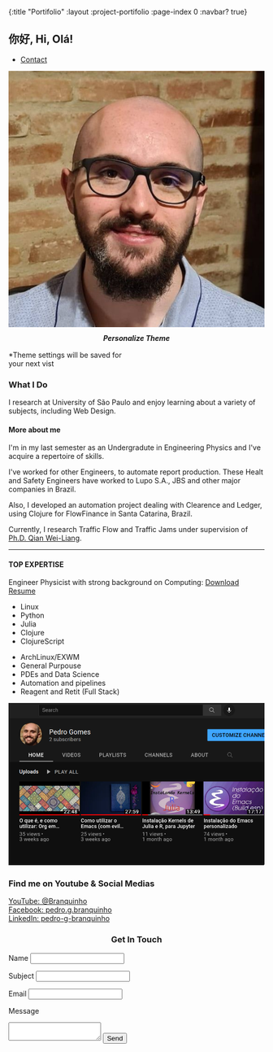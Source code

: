 {:title "Portifolio"
 :layout :project-portifolio
 :page-index 0
 :navbar? true}

<section class="s1">
<div class="main-container">
<div class="greeting-wrapper">
<h1>你好, Hi, Olá!</h1>
</div>


<div class="intro-wrapper">
<div class="nav-wrapper">

<!-- Link around dots-wrapper added after tutorial video -->
<a href="index.html">
<div class="dots-wrapper">
<div id="dot-1" class="browser-dot"></div>
<div id="dot-2" class="browser-dot"></div>
<div id="dot-3" class="browser-dot"></div>
</div>
</a>


<ul id="navigation">
<li><a href="index.html#contact">Contact</a></li>

</ul>
</div>

<div class="left-column">
<img id="profile_pic" src="../../img/portifolio/pedro.jpg">
<h5 style="text-align: center;line-height: 0;">Personalize Theme</h5>

<div id="theme-options-wrapper">
<div data-mode="light" id="light-mode" class="theme-dot"></div>
<div data-mode="yellow" id="yellow-mode" class="theme-dot"></div>
<div data-mode="green" id="green-mode" class="theme-dot"></div>
<div data-mode="purple" id="purple-mode" class="theme-dot"></div>
</div>

<p id="settings-note">*Theme settings will be saved for<br>your next vist</p>
</div>

<div class="right-column">

<div id="preview-shadow">
<div id="preview">
<div id="corner-tl" class="corner"></div>
<div id="corner-tr" class="corner"></div>
<h3>What I Do</h3>
<p>I research at University of São Paulo and enjoy learning about a variety of subjects, including Web Design.</p>
<div id="corner-br" class="corner"></div>
<div id="corner-bl" class="corner"></div>
</div>
</div>
</div>
</div>
</div>
</section>

<section class="s2">
<div class="main-container">

<div class="about-wrapper">
<div class="about-me">
<h4>More about me</h4>

<p>I'm in my last semester as an Undergradute in Engineering Physics and I've acquire a repertoire of skills.</p>

<p>I've worked for other Engineers, to automate report production. These Healt and Safety Engineers have worked to Lupo S.A., JBS and other major companies in Brazil. </p>

<p>Also, I developed an automation project dealing with Clearence and Ledger, using Clojure for FlowFinance in Santa Catarina, Brazil.</p>

<p> Currently, I research Traffic Flow and Traffic Jams under supervision of <a href=http://spherio.eel.usp.br/mediawiki/index.php/Wei-Liang_Qian"">Ph.D. Qian Wei-Liang</a>.

<hr>

<h4>TOP EXPERTISE</h4>

<p>Engineer Physicist with strong background on Computing: <a target="_blank" href="https://github.com/BuddhiLW/cv/blob/main/template_english.pdf">Download Resume</a></p>

<div id="skills">
<ul>
<li>Linux</li>
<li>Python</li>
<li>Julia</li>
<li>Clojure</li>
<li>ClojureScript</li>
</ul>

<ul>
<li>ArchLinux/EXWM</li>
<li>General Purpouse</li>
<li>PDEs and Data Science</li>
<li>Automation and pipelines</li>
<li>Reagent and Retit (Full Stack)</li>
</ul>

</div>

</div>


<div class="social-links">
<img id="social_img" src="../../img/portifolio/youtube.png">
<h3>Find me on Youtube & Social Medias</h3>

<a target="_blank" href="https://www.youtube.com/channel/UCcDTD0VMlN2tGA7sDVZllRw">YouTube: @Branquinho</a>
<br>
<a target="_blank" href="https://www.facebook.com/pedro.g.branquinho/">Facebook: pedro.g.branquinho</a>
<br>
<a target="_blank" href="https://www.linkedin.com/in/pedro-g-branquinho/">LinkedIn: pedro-g-branquinho </a>
</div>
</div>

</div>
</section>

<!-- <section class="s1"> -->
<!-- <div class="main-container"> -->
<!-- <h3 style="text-align: center;">Some of my past projects</h3> -->

<!-- <div class="post-wrapper"> -->

<!-- <div> -->
<!-- <div class="post"> -->
<!-- <img class="thumbnail" src="../../img/portifolio/dash.jpg"> -->
<!-- <div class="post-preview"> -->
<!-- <h6 class="post-title">Laboratory Management System</h6> -->
<!-- <p class="post-intro">Designed built & mantained a the lab managment system for FOI Laboratories</p> -->
<!-- <a href="/pages-output/fcc-landing/index.html">Read More</a> -->
<!-- </div> -->
<!-- </div> -->
<!-- </div> -->

<!-- <div> -->
<!-- <div class="post"> -->
<!-- <img class="thumbnail" src="../../img/portifolio/ecom.jpg"> -->
<!-- <div class="post-preview"> -->
<!-- <h6 class="post-title">Online Store - CoursePost Title</h6> -->
<!-- <p class="post-intro">Online store with paypal payments intergration and guest user shopping</p> -->
<!-- <a href="post.html">Read More</a> -->
<!-- </div> -->
<!-- </div> -->
<!-- </div> -->

<!-- <div> -->
<!-- <div class="post"> -->
<!-- <img class="thumbnail" src="../../img/portifolio/membership site.jpg"> -->
<!-- <div class="post-preview"> -->
<!-- <h6 class="post-title">Membership Website</h6> -->
<!-- <p class="post-intro">Modulized guide for online courses with step by  step intructions</p> -->
<!-- <a href="post.html">Read More</a> -->
<!-- </div> -->
<!-- </div> -->
<!-- </div> -->

<!-- </div> -->
<!-- </div> -->
<!-- </section> -->

<section class="s2">
<div class="main-container">
<a href=""></a>
<h3 style="text-align: center;">Get In Touch</h3>

<form id="contact-form">
<a name="contact"></a>

<label>Name</label>
<input class="input-field" type="text" name="name">

<label>Subject</label>
<input class="input-field" type="text" name="subject">

<label>Email</label>
<input class="input-field" type="text" name="email">

<label>Message</label>
<textarea class="input-field" name="message"></textarea>

<input id="submit-btn" type="submit" value="Send">
</form>
</div>
</section>
